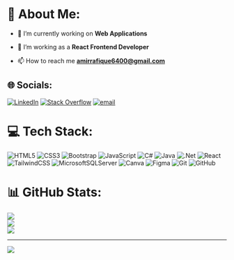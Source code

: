 # 💫 About Me:
- 🔭 I’m currently working on **Web Applications**

- 🌱 I’m working as a **React Frontend Developer**

- 📫 How to reach me **amirrafique6400@gmail.com**

## 🌐 Socials:
[![LinkedIn](https://img.shields.io/badge/LinkedIn-%230077B5.svg?logo=linkedin&logoColor=white)](https://linkedin.com/in/https://www.linkedin.com/in/aamir-rafique-7a5bb1336/) [![Stack Overflow](https://img.shields.io/badge/-Stackoverflow-FE7A16?logo=stack-overflow&logoColor=white)](https://stackoverflow.com/users/user:29047105) [![email](https://img.shields.io/badge/Email-D14836?logo=gmail&logoColor=white)](mailto:amirrafique6400@gmail.com) 

# 💻 Tech Stack:
![HTML5](https://img.shields.io/badge/html5-%23E34F26.svg?style=for-the-badge&logo=html5&logoColor=white) ![CSS3](https://img.shields.io/badge/css3-%231572B6.svg?style=for-the-badge&logo=css3&logoColor=white) ![Bootstrap](https://img.shields.io/badge/bootstrap-%237952B3.svg?style=for-the-badge&logo=bootstrap&logoColor=white) ![JavaScript](https://img.shields.io/badge/javascript-%23323330.svg?style=for-the-badge&logo=javascript&logoColor=%23F7DF1E) ![C#](https://img.shields.io/badge/c%23-%23239120.svg?style=for-the-badge&logo=csharp&logoColor=white) ![Java](https://img.shields.io/badge/java-%23ED8B00.svg?style=for-the-badge&logo=openjdk&logoColor=white) ![.Net](https://img.shields.io/badge/.NET-5C2D91?style=for-the-badge&logo=.net&logoColor=white) ![React](https://img.shields.io/badge/react-%2320232a.svg?style=for-the-badge&logo=react&logoColor=%2361DAFB) ![TailwindCSS](https://img.shields.io/badge/tailwindcss-%2338B2AC.svg?style=for-the-badge&logo=tailwind-css&logoColor=white) ![MicrosoftSQLServer](https://img.shields.io/badge/Microsoft%20SQL%20Server-CC2927?style=for-the-badge&logo=microsoft%20sql%20server&logoColor=white) ![Canva](https://img.shields.io/badge/Canva-%2300C4CC.svg?style=for-the-badge&logo=Canva&logoColor=white) ![Figma](https://img.shields.io/badge/figma-%23F24E1E.svg?style=for-the-badge&logo=figma&logoColor=white) ![Git](https://img.shields.io/badge/git-%23F05033.svg?style=for-the-badge&logo=git&logoColor=white) ![GitHub](https://img.shields.io/badge/github-%23121011.svg?style=for-the-badge&logo=github&logoColor=white)
# 📊 GitHub Stats:
![](https://github-readme-stats.vercel.app/api?username=Aamir-Rafique&theme=dark&hide_border=false&include_all_commits=true&count_private=true)<br/>
![](https://nirzak-streak-stats.vercel.app/?user=Aamir-Rafique&theme=dark&hide_border=false)<br/>
![](https://github-readme-stats.vercel.app/api/top-langs/?username=Aamir-Rafique&theme=dark&hide_border=false&include_all_commits=true&count_private=true&layout=compact)

---
[![](https://visitcount.itsvg.in/api?id=Aamir-Rafique&icon=0&color=0)](https://visitcount.itsvg.in)

<!---
Aamir-Rafique/Aamir-Rafique is a ✨ special ✨ repository because its `README.md` (this file) appears on your GitHub profile.
You can click the Preview link to take a look at your changes.
--->
